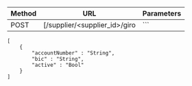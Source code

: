 
| Method | URL | Parameters |
|---|---|---|
| POST|[/supplier/\<supplier_id\>/giro | ``` 
    [
        {
            "accountNumber" : "String",
            "bic" : "String",
            "active" : "Bool"
        }
    ]
